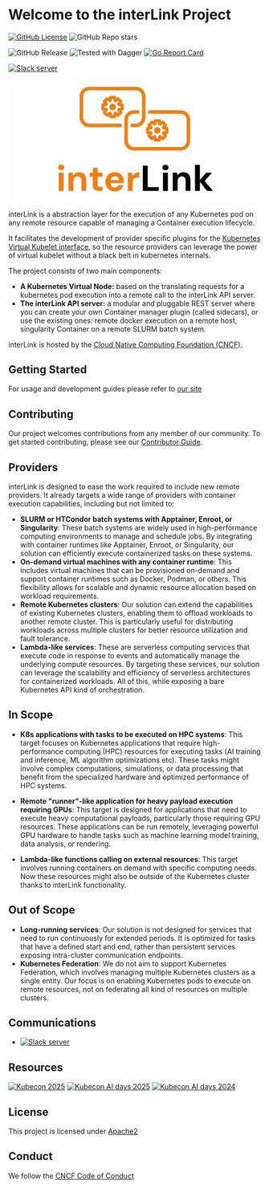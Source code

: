 # Welcome to the interLink Project

[![GitHub License](https://img.shields.io/github/license/interlink-hq/interlink)](https://img.shields.io/github/license/interlink-hq/interlink)
![GitHub Repo stars](https://img.shields.io/github/stars/interlink-hq/interlink)

![GitHub Release](https://img.shields.io/github/v/release/interlink-hq/interlink)
![Tested with Dagger](https://img.shields.io/badge/tested_with_dagger-v0.13.3-green)
[![Go Report Card](https://goreportcard.com/badge/github.com/interlink-hq/interlink)](https://goreportcard.com/report/github.com/interlink-hq/interlink)

[![Slack server](https://img.shields.io/badge/slack_server-8A2BE2?link=https%3A%2F%2Fjoin.slack.com%2Ft%2Fintertwin%2Fshared_invite%2Fzt-2cs67h9wz-2DFQ6EiSQGS1vlbbbJHctA)](https://join.slack.com/t/intertwin/shared_invite/zt-2cs67h9wz-2DFQ6EiSQGS1vlbbbJHctA)

![Interlink logo](./docs/static/img/interlink_logo.png)

interLink is a abstraction layer for the execution of any Kubernetes pod on any
remote resource capable of managing a Container execution lifecycle.

It facilitates the development of provider specific plugins for the
[Kubernetes Virtual Kubelet interface](https://virtual-kubelet.io/), so the
resource providers can leverage the power of virtual kubelet without a black
belt in kubernetes internals.

The project consists of two main components:

- **A Kubernetes Virtual Node:** based on the translating requests for a
  kubernetes pod execution into a remote call to the interLink API server.
- **The interLink API server:** a modular and pluggable REST server where you
  can create your own Container manager plugin (called sidecars), or use the
  existing ones: remote docker execution on a remote host, singularity Container
  on a remote SLURM batch system.

interLink is hosted by the
[Cloud Native Computing Foundation (CNCF)](https://cncf.io).

## Getting Started

For usage and development guides please refer to
[our site](https://interlink-hq.github.io/interLink/)

## Contributing

Our project welcomes contributions from any member of our community. To get
started contributing, please see our [Contributor Guide](./CONTRIBUTING.md).

## Providers

interLink is designed to ease the work required to include new remote providers.
It already targets a wide range of providers with container execution
capabilities, including but not limited to:

- **SLURM or HTCondor batch systems with Apptainer, Enroot, or Singularity**:
  These batch systems are widely used in high-performance computing environments
  to manage and schedule jobs. By integrating with container runtimes like
  Apptainer, Enroot, or Singularity, our solution can efficiently execute
  containerized tasks on these systems.
- **On-demand virtual machines with any container runtime**: This includes
  virtual machines that can be provisioned on-demand and support container
  runtimes such as Docker, Podman, or others. This flexibility allows for
  scalable and dynamic resource allocation based on workload requirements.
- **Remote Kubernetes clusters**: Our solution can extend the capabilities of
  existing Kubernetes clusters, enabling them to offload workloads to another
  remote cluster. This is particularly useful for distributing workloads across
  multiple clusters for better resource utilization and fault tolerance.
- **Lambda-like services**: These are serverless computing services that execute
  code in response to events and automatically manage the underlying compute
  resources. By targeting these services, our solution can leverage the
  scalability and efficiency of serverless architectures for containerized
  workloads. All of this, while exposing a bare Kubernetes API kind of
  orchestration.

## In Scope

- **K8s applications with tasks to be executed on HPC systems**: This target
  focuses on Kubernetes applications that require high-performance computing
  (HPC) resources for executing tasks (AI training and inference, ML algorithm
  optimizations etc). These tasks might involve complex computations,
  simulations, or data processing that benefit from the specialized hardware and
  optimized performance of HPC systems.

- **Remote "runner"-like application for heavy payload execution requiring
  GPUs**: This target is designed for applications that need to execute heavy
  computational payloads, particularly those requiring GPU resources. These
  applications can be run remotely, leveraging powerful GPU hardware to handle
  tasks such as machine learning model training, data analysis, or rendering.

- **Lambda-like functions calling on external resources**: This target involves
  running containers on demand with specific computing needs. Now these
  resources might also be outside of the Kubernetes cluster thanks to interLink
  functionality.

## Out of Scope

- **Long-running services**: Our solution is not designed for services that need
  to run continuously for extended periods. It is optimized for tasks that have
  a defined start and end, rather than persistent services exposing
  intra-cluster communication endpoints.
- **Kubernetes Federation**: We do not aim to support Kubernetes Federation,
  which involves managing multiple Kubernetes clusters as a single entity. Our
  focus is on enabling Kubernetes pods to execute on remote resources, not on
  federating all kind of resources on multiple clusters.

## Communications

- [![Slack server](https://img.shields.io/badge/slack_server-8A2BE2?link=https%3A%2F%2Fjoin.slack.com%2Ft%2Fintertwin%2Fshared_invite%2Fzt-2cs67h9wz-2DFQ6EiSQGS1vlbbbJHctA)](https://join.slack.com/t/intertwin/shared_invite/zt-2cs67h9wz-2DFQ6EiSQGS1vlbbbJHctA)

## Resources

[![Kubecon 2025](https://img.youtube.com/vi/bIxw1uK0QRQ/0.jpg)](https://www.youtube.com/watch?v=bIxw1uK0QRQ)
[![Kubecon AI days 2025](https://img.youtube.com/vi/vTg58Nd7_58/0.jpg)](https://www.youtube.com/watch?v=vTg58Nd7_58)
[![Kubecon AI days 2024](https://img.youtube.com/vi/M3uLQiekqo8/0.jpg)](https://www.youtube.com/watch?v=M3uLQiekqo8)

## License

This project is licensed under [Apache2](./LICENSE)

## Conduct

We follow the [CNCF Code of Conduct](./CODE_OF_CONDUCT.md)
